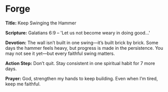 # Forge

**Title:** Keep Swinging the Hammer

**Scripture:** Galatians 6:9 – 'Let us not become weary in doing good...'

**Devotion:**
The wall isn’t built in one swing—it’s built brick by brick. Some days the hammer feels heavy, but progress is made in the persistence. You may not see it yet—but every faithful swing matters.

**Action Step:** Don’t quit. Stay consistent in one spiritual habit for 7 more days.

**Prayer:**
God, strengthen my hands to keep building. Even when I’m tired, keep me faithful.